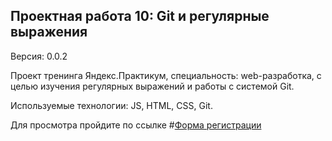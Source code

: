 ## Проектная работа 10: Git и регулярные выражения
Версия: 0.0.2

Проект тренинга Яндекс.Практикум, специальность: web-разработка, с целью изучения регулярных выражений и работы с системой Git.

Используемые технологии: JS, HTML, CSS, Git.

Для просмотра пройдите по ссылке #[Форма регистрации](https:///vitalysokolov9751.github.io/ "Ссылка на проект")